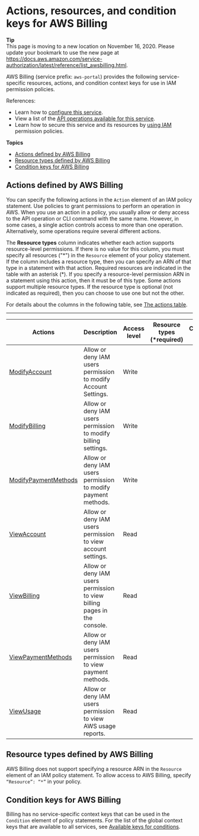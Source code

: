 # Actions, resources, and condition keys for AWS Billing<a name="list_awsbilling"></a>

**Tip**  
This page is moving to a new location on November 16, 2020\. Please update your bookmark to use the new page at [https://docs\.aws\.amazon\.com/service\-authorization/latest/reference/list\_awsbilling\.html](https://docs.aws.amazon.com/service-authorization/latest/reference/list_awsbilling.html)\. 

AWS Billing \(service prefix: `aws-portal`\) provides the following service\-specific resources, actions, and condition context keys for use in IAM permission policies\.

References:
+ Learn how to [configure this service](https://docs.aws.amazon.com/awsaccountbilling/latest/aboutv2/)\.
+ View a list of the [API operations available for this service](https://docs.aws.amazon.com/awsaccountbilling/latest/aboutv2/api-reference.html)\.
+ Learn how to secure this service and its resources by [using IAM](https://docs.aws.amazon.com/awsaccountbilling/latest/aboutv2/grantaccess.html) permission policies\.

**Topics**
+ [Actions defined by AWS Billing](#awsbilling-actions-as-permissions)
+ [Resource types defined by AWS Billing](#awsbilling-resources-for-iam-policies)
+ [Condition keys for AWS Billing](#awsbilling-policy-keys)

## Actions defined by AWS Billing<a name="awsbilling-actions-as-permissions"></a>

You can specify the following actions in the `Action` element of an IAM policy statement\. Use policies to grant permissions to perform an operation in AWS\. When you use an action in a policy, you usually allow or deny access to the API operation or CLI command with the same name\. However, in some cases, a single action controls access to more than one operation\. Alternatively, some operations require several different actions\.

The **Resource types** column indicates whether each action supports resource\-level permissions\. If there is no value for this column, you must specify all resources \("\*"\) in the `Resource` element of your policy statement\. If the column includes a resource type, then you can specify an ARN of that type in a statement with that action\. Required resources are indicated in the table with an asterisk \(\*\)\. If you specify a resource\-level permission ARN in a statement using this action, then it must be of this type\. Some actions support multiple resource types\. If the resource type is optional \(not indicated as required\), then you can choose to use one but not the other\.

For details about the columns in the following table, see [The actions table](reference_policies_actions-resources-contextkeys.md#actions_table)\.


****  

| Actions | Description | Access level | Resource types \(\*required\) | Condition keys | Dependent actions | 
| --- | --- | --- | --- | --- | --- | 
|   [ ModifyAccount ](https://docs.aws.amazon.com/awsaccountbilling/latest/aboutv2/billing-permissions-ref.html#user-permissions)  | Allow or deny IAM users permission to modify Account Settings\. | Write |  |  |  | 
|   [ ModifyBilling ](https://docs.aws.amazon.com/awsaccountbilling/latest/aboutv2/billing-permissions-ref.html#user-permissions)  | Allow or deny IAM users permission to modify billing settings\. | Write |  |  |  | 
|   [ ModifyPaymentMethods ](https://docs.aws.amazon.com/awsaccountbilling/latest/aboutv2/billing-permissions-ref.html#user-permissions)  | Allow or deny IAM users permission to modify payment methods\. | Write |  |  |  | 
|   [ ViewAccount ](https://docs.aws.amazon.com/awsaccountbilling/latest/aboutv2/billing-permissions-ref.html#user-permissions)  | Allow or deny IAM users permission to view account settings\. | Read |  |  |  | 
|   [ ViewBilling ](https://docs.aws.amazon.com/awsaccountbilling/latest/aboutv2/billing-permissions-ref.html#user-permissions)  | Allow or deny IAM users permission to view billing pages in the console\. | Read |  |  |  | 
|   [ ViewPaymentMethods ](https://docs.aws.amazon.com/awsaccountbilling/latest/aboutv2/billing-permissions-ref.html#user-permissions)  | Allow or deny IAM users permission to view payment methods\. | Read |  |  |  | 
|   [ ViewUsage ](https://docs.aws.amazon.com/awsaccountbilling/latest/aboutv2/billing-permissions-ref.html#user-permissions)  | Allow or deny IAM users permission to view AWS usage reports\. | Read |  |  |  | 

## Resource types defined by AWS Billing<a name="awsbilling-resources-for-iam-policies"></a>

AWS Billing does not support specifying a resource ARN in the `Resource` element of an IAM policy statement\. To allow access to AWS Billing, specify `“Resource”: “*”` in your policy\.

## Condition keys for AWS Billing<a name="awsbilling-policy-keys"></a>

Billing has no service\-specific context keys that can be used in the `Condition` element of policy statements\. For the list of the global context keys that are available to all services, see [Available keys for conditions](reference_policies_condition-keys.html#AvailableKeys)\.